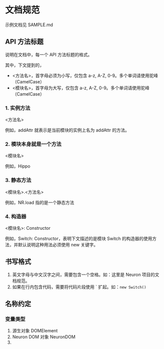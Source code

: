 文档规范
====

示例文档见 SAMPLE.md

API 方法标题
----

说明在文档中，每一个 API 方法标题的格式。

其中，下文提到的，

 - <方法名>，首字母必须为小写，仅包含 a-z, A-Z, 0-9。多个单词请使用驼峰（CamelCase）
 - <模块名>，首字母为大写，仅包含 a-z, A-Z, 0-9。多个单词请使用驼峰（CamelCase）

### 1. 实例方法

<方法名>

例如，addAttr 就表示是当前模块的实例上名为 addAttr 的方法。

### 2. 模块本身就是一个方法

<模块名>

例如，Hippo

### 3. 静态方法

<模块名>.<方法名>

例如，NR.load 指的是一个静态方法

### 4. 构造器

<模块名>: Constructor

例如，Switch: Constructor，表明下文描述的是模块 Switch 的构造器的使用方法，并默认说明这种用法必须使用 new 关键字。


书写格式
----
1. 英文字母与中文汉字之间，需要包含一个空格。如：这里是 Neuron 项目的文档规范。
2. 如果在行内包含代码，需要将代码片段使用 \` 扩起。如：`new Switch()`


名称约定
----
### 变量类型

1. 源生对象 DOMElement
2. Neuron DOM 对象 NeuronDOM
3. 



